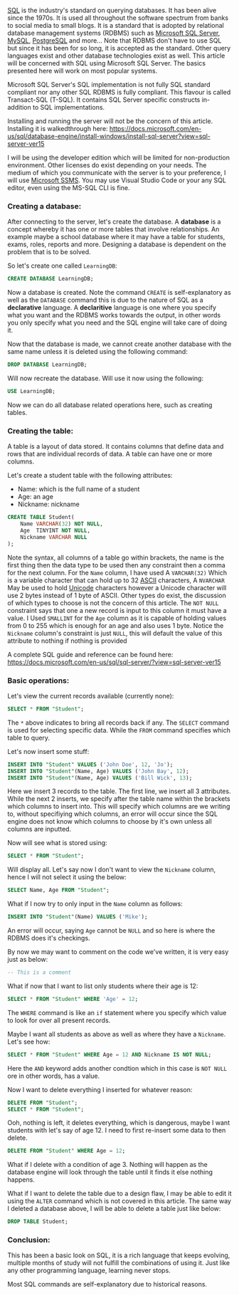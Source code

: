 [SQL](https://en.wikipedia.org/wiki/SQL) is the industry's standard on querying databases. It has been alive since the 1970s. It is used all throughout the software spectrum from banks to social media to small blogs. It is a standard that is adopted by relational database management systems (RDBMS) such as [Microsoft SQL Server](https://www.microsoft.com/en-au/sql-server/sql-server-2019), [MySQL](https://www.mysql.com/), [PostgreSQL](https://www.postgresql.org/) and more... Note that RDBMS don't have to use SQL but since it has been for so long, it is accepted as the standard. Other query languages exist and other database technologies exist as well. This article will be concerned with SQL using Microsoft SQL Server. The basics presented here will work on most popular systems.

Microsoft SQL Server's SQL implementation is not fully SQL standard compliant nor any other SQL RDBMS is fully compliant. This flavour is called Transact-SQL (T-SQL). It contains SQL Server specific constructs in-addition to SQL implementations.

Installing and running the server will not be the concern of this article. Installing it is walkedthrough here: https://docs.microsoft.com/en-us/sql/database-engine/install-windows/install-sql-server?view=sql-server-ver15 

I will be using the developer edition which will be limited for non-production environment. Other licenses do exist depending on your needs. The medium of which you communicate with the server is to your preference, I will use [Microsoft SSMS](https://docs.microsoft.com/en-us/sql/ssms/sql-server-management-studio-ssms?view=sql-server-ver15). You may use Visual Studio Code or your any SQL editor, even using the MS-SQL CLI is fine.

### Creating a database:
After connecting to the server, let's create the database. A **database** is a concept whereby it has one or more tables that involve relationships. An example maybe a school database where it may have a table for students, exams, roles, reports and more. Designing a database is dependent on the problem that is to be solved. 

So let's create one called `LearningDB`:
```sql
CREATE DATABASE LearningDB;
```

Now a database is created. Note the command `CREATE` is self-explanatory as well as the `DATABASE` command this is due to the nature of SQL as a **declarative** language. A **declaritive** language is one where you specify what you want and the RDBMS works towards the output, in other words you only specify what you need and the SQL engine will take care of doing it.

Now that the database is made, we cannot create another database with the same name unless it is deleted using the following command:
```sql
DROP DATABASE LearningDB;
```

Will now recreate the database. Will use it now using the following:
```sql
USE LearningDB;
```

Now we can do all database related operations here, such as creating tables.

### Creating the table:
A table is a layout of data stored. It contains columns that define data and rows that are individual records of data. A table can have one or more columns.

Let's create a student table with the following attributes:
- Name: which is the full name of a student
- Age: an age
- Nickname: nickname
  
```sql
CREATE TABLE Student(
    Name VARCHAR(32) NOT NULL,
    Age  TINYINT NOT NULL,
    Nickname VARCHAR NULL
);
```

Note the syntax, all columns of a table go within brackets, the name is the first thing then the data type to be used then any constraint then a comma for the next column. For the `Name` column, I have used A `VARCHAR(32)` Which is a variable character that can hold up to 32 [ASCII](https://en.wikipedia.org/wiki/Ascii) characters, A `NVARCHAR` May be used to hold [Unicode](https://en.wikipedia.org/wiki/Unicode) characters however a Unicode character will use 2 bytes instead of 1 byte of ASCII. Other types do exist, the discussion of which types to choose is not the concern of this article. The `NOT NULL` constraint says that one a new record is input to this column it must have a value. I Used `SMALLINT` for the `Age` column as it is capable of holding values from 0 to 255 which is enough for an age and also uses 1 byte. Notice the `Nickname` column's constraint is just `NULL`, this will default the value of this attribute to nothing if nothing is provided

A complete SQL guide and reference can be found here: https://docs.microsoft.com/en-us/sql/sql-server/?view=sql-server-ver15

### Basic operations:
Let's view the current records available (currently none):
```sql
SELECT * FROM "Student";
```

The `*` above indicates to bring all records back if any. The `SELECT` command is used for selecting specific data. While the `FROM` command specifies which table to query.

Let's now insert some stuff:
```sql
INSERT INTO "Student" VALUES ('John Doe', 12, 'Jo');
INSERT INTO "Student"(Name, Age) VALUES ('John Bay', 12);
INSERT INTO "Student"(Name, Age) VALUES ('Bill Wick', 13);
```

Here we insert 3 records to the table. The first line, we insert all 3 attributes. While the next 2 inserts, we specify after the table name within the brackets which columns to insert into. This will specify which columns are we writing to, without specifiying which columns, an error will occur since the SQL engine does not know which columns to choose by it's own unless all columns are inputted. 

Now will see what is stored using:
```sql
SELECT * FROM "Student";
```

Will display all. Let's say now I don't want to view the `Nickname` column, hence I will not select it using the below:
```sql
SELECT Name, Age FROM "Student";
```

What if I now try to only input in the `Name` column as follows:
```sql
INSERT INTO "Student"(Name) VALUES ('Mike');
```

An error will occur, saying `Age` cannot be `NULL` and so here is where the RDBMS does it's checkings.

By now we may want to comment on the code we've written, it is very easy just as below:
```sql
-- This is a comment
```

What if now that I want to list only students where their age is 12:
```sql
SELECT * FROM "Student" WHERE 'Age' = 12;
```
The `WHERE` command is like an `if` statement where you specify which value to look for over all present records.

Maybe I want all students as above as well as where they have a `Nickname`. Let's see how:
```sql
SELECT * FROM "Student" WHERE Age = 12 AND Nickname IS NOT NULL;
```

Here the `AND` keyword adds another condtion which in this case is `NOT NULL` ore in other words, has a value.

Now I want to delete everything I inserted for whatever reason:
```sql
DELETE FROM "Student";
SELECT * FROM "Student";
```

Ooh, nothing is left, it deletes everything, which is dangerous, maybe I want students with let's say of age 12. I need to first re-insert some data to then delete.
```sql
DELETE FROM "Student" WHERE Age = 12;
```

What if I delete with a condition of age 3. Nothing will happen as the database engine will look through the table until it finds it else nothing happens.

What if I want to delete the table due to a design flaw, I may be able to edit it using the `ALTER` command which is not covered in this article. The same way I deleted a database above, I will be able to delete a table just like below:
```sql
DROP TABLE Student;
```

### Conclusion:
This has been a basic look on SQL, it is a rich language that keeps evolving, multiple months of study will not fulfill the combinations of using it. Just like any other programming language, learning never stops. 

Most SQL commands are self-explanatory due to historical reasons.